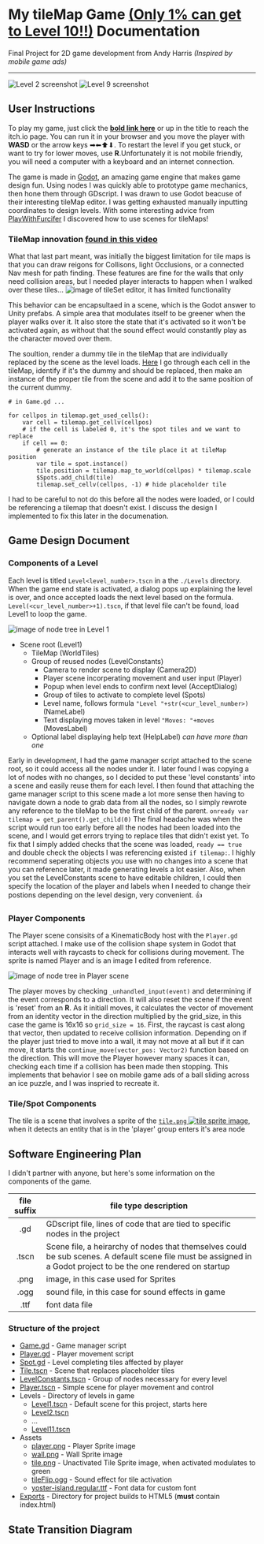 # My tileMap Game [(Only 1% can get to Level 10!!)](https://legoguy32109.itch.io/only-1-can-make-it-to-level-10) Documentation

Final Project for 2D game development from Andy Harris *(Inspired by mobile game ads)*
* * *
![Level 2 screenshot](ScreenShots/Lv2.jpg)
![Level 9 screenshot](ScreenShots/Lv9.jpg)

## User Instructions

To play my game, just click the **[bold link here](https://legoguy32109.itch.io/only-1-can-make-it-to-level-10)** or up in the title to reach the itch.io page. You can run it in your browser and you move the player with **WASD** or the arrow keys ➡⬅⬆⬇. To restart the level if you get stuck, or want to try for lower moves, use **R**.Unfortunately it is not mobile friendly, you will need a computer with a keyboard and an internet connection.

The game is made in [Godot](https://godotengine.org/), an amazing game engine that makes game design fun. Using nodes I was quickly able to prototype game mechanics, then hone them through GDscript. I was drawn to use Godot beacuse of their interesting tileMap editor. I was getting exhausted manually inputting coordinates to design levels. With some interesting advice from [PlayWithFurcifer](https://www.youtube.com/watch?v=5mGa2m_qCPQ) I discovered how to use scenes for tileMaps!

### TileMap innovation [found in this video](https://www.youtube.com/watch?v=5mGa2m_qCPQ)

What that last part meant, was initially the biggest limitation for tile maps is that you can draw reigons for Collisons, light Occlusions, or a connected Nav mesh for path finding. These features are fine for the walls that only need collision areas, but I needed player interacts to happen when I walked over these tiles...
![image of tileSet editor, it has limited functionality](ScreenShots/tileSetEditor.jpg)

This behavior can be encapsultaed in a scene, which is the Godot answer to Unity prefabs. A simple area that modulates itself to be greener when the player walks over it. It also store the state that it's activated so it won't be activated again, as without that the sound effect would constantly play as the character moved over them.

The soultion, render a dummy tile in the tileMap that are individually replaced by the scene as the level loads. [Here](Game.gd#L22) I go through each cell in the tileMap, identify if it's the dummy and should be replaced, then make an instance of the proper tile from the scene and add it to the same position of the current dummy.

```GDscript
# in Game.gd ...

for cellpos in tilemap.get_used_cells():
    var cell = tilemap.get_cellv(cellpos)
    # if the cell is labeled 0, it's the spot tiles and we want to replace 
    if cell == 0:
        # generate an instance of the tile place it at tileMap position
        var tile = spot.instance()
        tile.position = tilemap.map_to_world(cellpos) * tilemap.scale
        $Spots.add_child(tile)
        tilemap.set_cellv(cellpos, -1) # hide placeholder tile
```

I had to be careful to not do this before all the nodes were loaded, or I could be referencing a tilemap that doesn't exist. I discuss the design I implemented to fix this later in the documenation.

## Game Design Document

### Components of a Level

Each level is titled `Level<level_number>.tscn` in a the `./Levels` directory. When the game end state is activated, a dialog pops up explaining the level is over, and once accepted loads the next level based on the formula. `Level(<cur_level_number>+1).tscn`, if that level file can't be found, load Level1 to loop the game.

![image of node tree in Level 1](ScreenShots/Level1NodeTree.jpg)

- Scene root (Level1)
  - TileMap (WorldTiles)
  - Group of reused nodes (LevelConstants)
    - Camera to render scene to display (Camera2D)
    - Player scene incorperating movement and user input (Player)
    - Popup when level ends to confirm next level (AcceptDialog)
    - Group of tiles to activate to complete level (Spots)
    - Level name, follows formula `"Level "+str(<cur_level_number>)` (NameLabel)
    - Text displaying moves taken in level `"Moves: "+moves` (MovesLabel)
  - Optional label displaying help text (HelpLabel) *can have more than one*

Early in development, I had the game manager script attached to the scene root, so it could access all the nodes under it. I later found I was copying a lot of nodes with no changes, so I decided to put these 'level constants' into a scene and easily reuse them for each level. I then found that attaching the game manager script to this scene made a lot more sense then having to navigate down a node to grab data from all the nodes, so I simply rewrote any reference to the tileMap to be the first child of the parent. `onready var tilemap = get_parent().get_child(0)` The final headache was when the script would run too early before all the nodes had been loaded into the scene, and I would get errors trying to replace tiles that didn't exist yet. To fix that I simply added checks that the scene was loaded, `ready == true` and double check the objects I was referencing existed `if tilemap:`. I highly recommend seperating objects you use with no changes into a scene that you can reference later, it made generating levels a lot easier. Also, when you set the LevelConstants scene to have editable children, I could then specify the location of the player and labels when I needed to change their postions depending on the level design, very convenient. 👍

### Player Components

The Player scene consisits of a KinematicBody host with the `Player.gd` script attached. I make use of the collision shape system in Godot that interacts well with raycasts to check for collisions during movement. The sprite is named Player and is an image I edited from reference.

![image of node tree in Player scene](ScreenShots/PlayerNodeTree.jpg)

The player moves by checking `_unhandled_input(event)` and determining if the event corresponds to a direction. It will also reset the scene if the event is 'reset' from an **R**. As it initiall moves, it calculates the vector of movement from an identity vector in the direction multiplied by the grid_size, in this case the game is 16x16 so `grid_size = 16`. First, the raycast is cast along that vector, then updated to receive collision information. Depending on if the player just tried to move into a wall, it may not move at all but if it can move, it starts the `continue_move(vector_pos: Vector2)` function based on the direction. This will move the Player however many spaces it can, checking each time if a collision has been made then stopping. This implements that behavior I see on mobile game ads of a ball sliding across an ice puzzle, and I was inspried to recreate it.

### Tile/Spot Components

The tile is a scene that involves a sprite of the [`tile.png` ![tile sprite image](Assets/tile.png)](Assets/tile.png), when it detects an entity that is in the 'player' group enters it's area node 

## Software Engineering Plan

I didn't partner with anyone, but here's some information on the components of the game.

|file suffix|file type description|
|:-:|-|
|.gd | GDscript file, lines of code that are tied to specific nodes in the project|
|.tscn| Scene file, a heirarchy of nodes that themselves could be sub scenes. A default scene file must be assigned in a Godot project to be the one rendered on startup|
|.png| image, in this case used for Sprites |
|.ogg | sound file, in this case for sound effects in game |
|.ttf | font data file |

### Structure of the project

- [Game.gd](Game.gd) - Game manager script
- [Player.gd](Player.gd) - Player movement script
- [Spot.gd](Spot.gd) - Level completing tiles affected by player
- [Tile.tscn](Tile.tscn) - Scene that replaces placeholder tiles
- [LevelConstants.tscn](LevelConstants.tscn) - Group of nodes necessary for every level
- [Player.tscn](Player.tscn) - Simple scene for player movement and control
- Levels - Directory of levels in game
  - [Level1.tscn](Levels/Level1.tscn) - Default scene for this project, starts here
  - [Level2.tscn](Levels/Level2.tscn)
  - ...
  - [Level11.tscn](Levels/Level11.tscn)
- Assets
  - [player.png](Assets/player.png) - Player Sprite image
  - [wall.png](Assets/wall.png) - Wall Sprite image
  - [tile.png](Assets/tile.png) - Unactivated Tile Sprite image, when activated modulates to green
  - [tileFlip.ogg](Assets/tileFlip.ogg) - Sound effect for tile activation
  - [yoster-island.regular.ttf](Assets/yoster-island.regular.ttf) - Font data for custom font
- [Exports](./Exports/) - Directory for project builds to HTML5 (**must** contain index.html)
  
## State Transition Diagram
